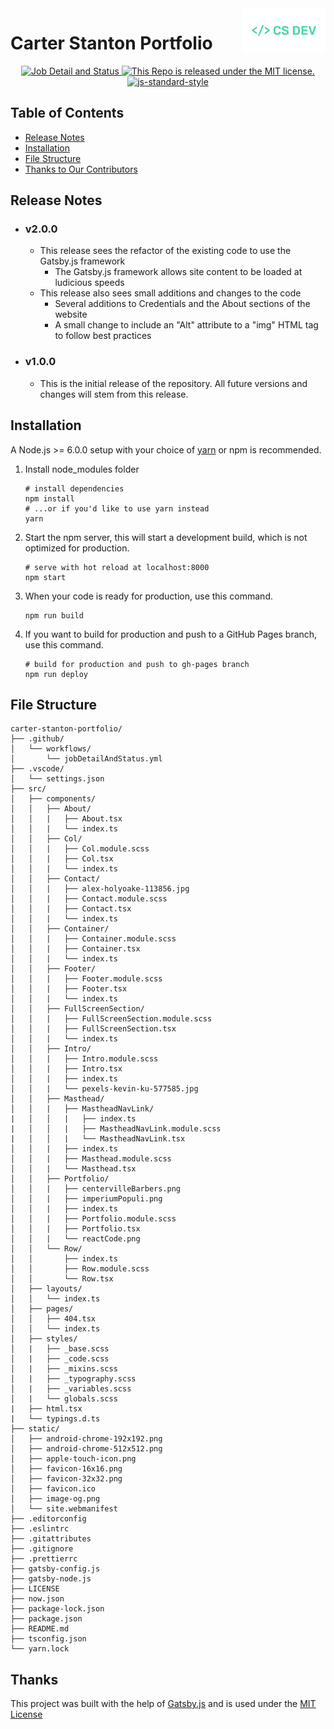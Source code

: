 <a href="https://carterstanton.dev">
  <img alt="CSDEV" src="./static/portfolioLogo.png" height="70" align="right" />
</a>

# Carter Stanton Portfolio

<p align="center">
  <a href="https://github.com/CStanton-dev/carter-stanton-portfolio/actions/workflows/jobDetailAndStatus.yml">
    <img src="https://github.com/CStanton-dev/carter-stanton-portfolio/actions/workflows/jobDetailAndStatus.yml/badge.svg?style=flat" alt="Job Detail and Status">
  </a>
  <a href="https://github.com/CStanton-dev/carter-stanton-portfolio/blob/main/LICENSE">
    <img alt="This Repo is released under the MIT license." src="https://img.shields.io/github/license/cstanton-dev/carter-stanton-portfolio?style=flat" />
  </a>
  <a href="https://github.com/feross/standard">
    <img src="https://img.shields.io/badge/code%20style-standard-brightgreen.svg?style=flat" alt="js-standard-style">
  </a>
</p>

## Table of Contents

- [Release Notes](#release-notes)
- [Installation](#installation)
- [File Structure](#file-structure)
- [Thanks to Our Contributors](#thanks)

## Release Notes

- ### v2.0.0
  - This release sees the refactor of the existing code to use the Gatsby.js framework
    - The Gatsby.js framework allows site content to be loaded at ludicious speeds
  - This release also sees small additions and changes to the code
    - Several additions to Credentials and the About sections of the website
    - A small change to include an "Alt" attribute to a "img" HTML tag to follow best practices
- ### v1.0.0
  - This is the initial release of the repository. All future versions and changes will stem from this release.

<h2>Installation</h2>
<p>A Node.js >= 6.0.0 setup with your choice of <a href="https://yarnpkg.com/" target="_blank" rel="noopener noreferrer">yarn</a> or npm is recommended.</p>
<ol><li>Install node_modules folder

```
# install dependencies
npm install
# ...or if you'd like to use yarn instead
yarn
```

</li>
<li>Start the npm server, this will start a development build, which is not optimized for production.

```
# serve with hot reload at localhost:8000
npm start
```

</li>
<li>When your code is ready for production, use this command.

```
npm run build
```

</li>
<li>If you want to build for production and push to a GitHub Pages branch, use this command.

```
# build for production and push to gh-pages branch
npm run deploy
```

</li></ol>

## File Structure

```
carter-stanton-portfolio/
├── .github/
│   └── workflows/
│       └── jobDetailAndStatus.yml
├── .vscode/
│   └── settings.json
├── src/
│   ├── components/
│   │   ├── About/
│   │   |   ├── About.tsx
│   │   |   └── index.ts
│   │   ├── Col/
│   │   |   ├── Col.module.scss
│   │   |   ├── Col.tsx
│   │   |   └── index.ts
│   │   ├── Contact/
│   │   |   ├── alex-holyoake-113856.jpg
│   │   |   ├── Contact.module.scss
│   │   |   ├── Contact.tsx
│   │   |   └── index.ts
│   │   ├── Container/
│   │   |   ├── Container.module.scss
│   │   |   ├── Container.tsx
│   │   |   └── index.ts
│   │   ├── Footer/
│   │   |   ├── Footer.module.scss
│   │   |   ├── Footer.tsx
│   │   |   └── index.ts
│   │   ├── FullScreenSection/
│   │   |   ├── FullScreenSection.module.scss
│   │   |   ├── FullScreenSection.tsx
│   │   |   └── index.ts
│   │   ├── Intro/
│   │   |   ├── Intro.module.scss
│   │   |   ├── Intro.tsx
│   │   |   ├── index.ts
│   │   |   └── pexels-kevin-ku-577585.jpg
│   │   ├── Masthead/
│   │   |   ├── MastheadNavLink/
|   │   │   |   ├── index.ts
|   │   │   |   ├── MastheadNavLink.module.scss
|   │   │   |   └── MastheadNavLink.tsx
│   │   |   ├── index.ts
│   │   |   ├── Masthead.module.scss
│   │   |   └── Masthead.tsx
│   │   ├── Portfolio/
│   │   |   ├── centervilleBarbers.png
│   │   |   ├── imperiumPopuli.png
│   │   |   ├── index.ts
│   │   |   ├── Portfolio.module.scss
│   │   |   ├── Portfolio.tsx
│   │   |   └── reactCode.png
│   │   └── Row/
│   │       ├── index.ts
│   │       ├── Row.module.scss
│   │       └── Row.tsx
│   ├── layouts/
│   │   └── index.ts
│   ├── pages/
│   │   ├── 404.tsx
│   │   └── index.ts
│   ├── styles/
│   |   ├── _base.scss
│   |   ├── _code.scss
│   |   ├── _mixins.scss
│   |   ├── _typography.scss
│   |   ├── _variables.scss
│   |   └── globals.scss
|   ├── html.tsx
|   └── typings.d.ts
├── static/
│   ├── android-chrome-192x192.png
│   ├── android-chrome-512x512.png
│   ├── apple-touch-icon.png
│   ├── favicon-16x16.png
│   ├── favicon-32x32.png
│   ├── favicon.ico
│   ├── image-og.png
│   └── site.webmanifest
├── .editorconfig
├── .eslintrc
├── .gitattributes
├── .gitignore
├── .prettierrc
├── gatsby-config.js
├── gatsby-node.js
├── LICENSE
├── now.json
├── package-lock.json
├── package.json
├── README.md
├── tsconfig.json
└── yarn.lock
```

## Thanks

This project was built with the help of <a href="https://www.gatsbyjs.com">Gatsby.js</a> and is used under the <a href="https://github.com/CStanton-dev/carter-stanton-portfolio/blob/main/LICENSE">MIT License</a><br /><br />
